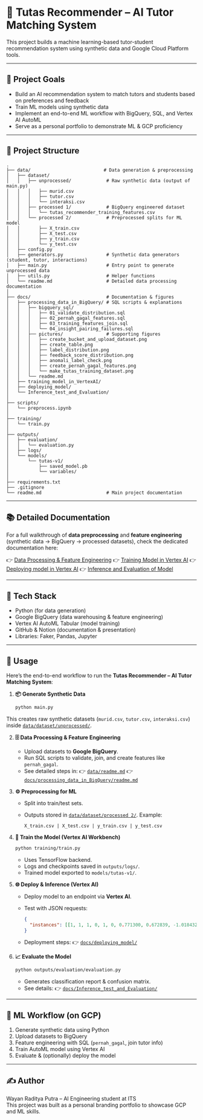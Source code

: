 # 🎯 Tutas Recommender – AI Tutor Matching System

This project builds a machine learning-based tutor-student recommendation system using synthetic data and Google Cloud Platform tools.

---

## 🚀 Project Goals
- Build an AI recommendation system to match tutors and students based on preferences and feedback
- Train ML models using synthetic data
- Implement an end-to-end ML workflow with BigQuery, SQL, and Vertex AI AutoML
- Serve as a personal portfolio to demonstrate ML & GCP proficiency

---
## 📂 Project Structure

```plaintext
.
├── data/                           # Data generation & preprocessing
│   ├── dataset/
│   │   ├── unprocessed/             # Raw synthetic data (output of main.py)
│   │   │   ├── murid.csv
│   │   │   ├── tutor.csv
│   │   │   └── interaksi.csv
│   │   ├── processed 1/             # BigQuery engineered dataset
│   │   │   └── tutas_recommender_training_features.csv
│   │   └── processed 2/             # Preprocessed splits for ML model
│   │       ├── X_train.csv
│   │       ├── X_test.csv
│   │       ├── y_train.csv
│   │       └── y_test.csv
│   ├── config.py
│   ├── generators.py                # Synthetic data generators (student, tutor, interactions)
│   ├── main.py                      # Entry point to generate unprocessed data
│   ├── utils.py                     # Helper functions
│   └── readme.md                    # Detailed data processing documentation
│
├── docs/                            # Documentation & figures
│   ├── processing_data_in_BigQuery/ # SQL scripts & explanations
│   │   ├── bigquery_sql/
│   │   │   ├── 01_validate_distribution.sql
│   │   │   ├── 02_pernah_gagal_features.sql
│   │   │   ├── 03_training_features_join.sql
│   │   │   └── 04_insight_pairing_failures.sql
│   │   ├── pictures/                # Supporting figures
│   │   │   ├── create_bucket_and_upload_dataset.png
│   │   │   ├── create_table.png
│   │   │   ├── label_distribution.png
│   │   │   ├── feedback_score_distribution.png
│   │   │   ├── anomali_label_check.png
│   │   │   ├── create_pernah_gagal_features.png
│   │   │   └── make_tutas_training_dataset.png
│   │   └── readme.md
│   ├── training_model_in_VertexAI/
│   ├── deploying_model/
│   └── Inference_test_and_Evaluation/
│
├── scripts/
│   └── preprocess.ipynb
│
├── training/
│   └── train.py
│
├── outputs/
│   ├── evaluation/
│   │   └── evaluation.py
│   ├── logs/
│   └── models/
│       └── tutas-v1/
│           ├── saved_model.pb
│           └── variables/
│
├── requirements.txt
├── .gitignore
└── readme.md                        # Main project documentation

```

---

## 📚 Detailed Documentation

For a full walkthrough of **data preprocessing** and **feature engineering** (synthetic data → BigQuery → processed datasets), check the dedicated documentation here:

👉 [Data Processing & Feature Engineering](data/readme.md)
👉 [Training Model in Vertex AI](training/readme.md)
👉 [Deploying model in Vertex AI](outputs/Readme.md)
👉 [Inference and Evaluation of Model](outputs//evaluation/readme.md)

---

## 🧱 Tech Stack
- Python (for data generation)
- Google BigQuery (data warehousing & feature engineering)
- Vertex AI AutoML Tabular (model training)
- GitHub & Notion (documentation & presentation)
- Libraries: Faker, Pandas, Jupyter

---
## 🚀 Usage

Here’s the end-to-end workflow to run the **Tutas Recommender – AI Tutor Matching System**:

1. **📦 Generate Synthetic Data**
   ```bash
   python main.py
   ```

This creates raw synthetic datasets (`murid.csv`, `tutor.csv`, `interaksi.csv`) inside [`data/dataset/unprocessed/`](data/dataset/unprocessed/).

2. **🗄️ Data Processing & Feature Engineering**

   * Upload datasets to **Google BigQuery**.
   * Run SQL scripts to validate, join, and create features like `pernah_gagal`.
   * See detailed steps in:
     👉 [`data/readme.md`](data/readme.md)
     👉 [`docs/processing_data_in_BigQuery/readme.md`](docs/processing_data_in_BigQuery/readme.md)

3. **⚙️ Preprocessing for ML**

   * Split into train/test sets.
   * Outputs stored in [`data/dataset/processed 2/`](data/dataset/processed%202/).
     Example:

     ```
     X_train.csv | X_test.csv | y_train.csv | y_test.csv
     ```

4. **🤖 Train the Model (Vertex AI Workbench)**

   ```bash
   python training/train.py
   ```

   * Uses TensorFlow backend.
   * Logs and checkpoints saved in `outputs/logs/`.
   * Trained model exported to `models/tutas-v1/`.

5. **🌐 Deploy & Inference (Vertex AI)**

   * Deploy model to an endpoint via **Vertex AI**.
   * Test with JSON requests:

     ```json
     {
       "instances": [[1, 1, 1, 0, 1, 0, 0.771300, 0.672839, -1.018432, 0]]
     }
     ```
   * Deployment steps: 👉 [`docs/deploying_model/`](docs/deploying_model/)

6. **📈 Evaluate the Model**

   ```bash
   python outputs/evaluation/evaluation.py
   ```

   * Generates classification report & confusion matrix.
   * See details: 👉 [`docs/Inference_test_and_Evaluation/`](docs/Inference_test_and_Evaluation/)



---

## 🔄 ML Workflow (on GCP)
1. Generate synthetic data using Python
2. Upload datasets to BigQuery
3. Feature engineering with SQL (`pernah_gagal`, join tutor info)
4. Train AutoML model using Vertex AI
5. Evaluate & (optionally) deploy the model
---

## ✍️ Author
Wayan Raditya Putra – AI Engineering student at ITS  
This project was built as a personal branding portfolio to showcase GCP and ML skills.

